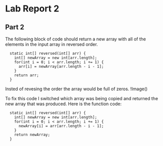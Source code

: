# Lab Report 2
## Part 2
The following block of code should return a new array with all of the elements in the input array in reversed order.
```
  static int[] reversed(int[] arr) {
    int[] newArray = new int[arr.length];
    for(int i = 0; i < arr.length; i += 1) {
      arr[i] = newArray[arr.length - i - 1];
    }
    return arr;
  }
```
Insted of revesing the order the array would be full of zeros.
!Image()

To fix this code I switched which array was being copied and returned the new array that was produced.
Here is the function code:
```
  static int[] reversed(int[] arr) {
    int[] newArray = new int[arr.length];
    for(int i = 0; i < arr.length; i += 1) {
      newArray[i] = arr[arr.length - i - 1];
    }
    return newArray;
  }
  ```
